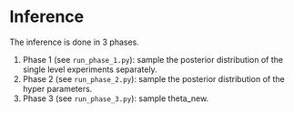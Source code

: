 # Inference

The inference is done in 3 phases.

1. Phase 1 (see `run_phase_1.py`): sample the posterior distribution of the single level experiments separately.
2. Phase 2 (see `run_phase_2.py`): sample the posterior distribution of the hyper parameters.
3. Phase 3 (see `run_phase_3.py`): sample theta_new.
